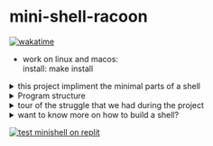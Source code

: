 # mini-shell-racoon
[![wakatime](https://wakatime.com/badge/user/7bb37e6a-4017-4391-ba87-85da4d9ae1ef/project/da9e4fd5-8ed3-4d95-a2f1-d2eea6781f15.svg)](https://wakatime.com/badge/user/7bb37e6a-4017-4391-ba87-85da4d9ae1ef/project/da9e4fd5-8ed3-4d95-a2f1-d2eea6781f15)

- work on linux and macos: \
 install: make install

<details>
 <summary markdown="span">   this project impliment the minimal parts of a shell </summary> 
 
---
  
-  moving in out directory  
- evaluting user input such as -> "$USER" -> jemartel 
- executing  local command   such as  ./minishell  
- executing  absolute command such as /bin/sh  
- executing  command without saying the path 
  
- redirecting input with "input rediction" with the symbol "<" 
- redirecting output with "input rediction" with the symbol ">"  
- redirecting output and adding to the  end with "append rediction" with the symbol ">>"  
- redirecting input with "input 'here-redicetion' " with the symbol "<<" 
- the shell command of (env,export,echo,exit,cd)  
- return value of the lass process passed down the execution from subprocess   
- piping elements from one command to the other "ls | wc | wc" 
    
</details>
<details>
  <summary markdown="span">Program structure</summary>
 
 
---
- parsing: "creates tokens from the base string tha come from readline"
then if an error occcure a this stage it will prompt an error and display the display it to screens 
the tokens are place in a doubly linklist "(yes its not a tree)"
each token in a the list will be typed "its a number"  according to  previous assumpitons

- jobs: a doubly linklist that is create from  the previous list;
each jobs as fews composents: such as the arguments for a command if there is a commands 
if there redirecton ther will be an list:(a doubly link list) 
if there a error somewhere everything before will be deleted

- evalution: each string passed down the pipeline will be converted 
to what it should be  element prefixed with with a $  in and out of a
string will be 'expanded' otherwise the value with the $ before stay the same without the '
the 'quoting can be nested the first seen do the behavior'
the evalution part of the program is self standing and can be use in any 
other project with minimal  change

- execution: at this stage the program will  try to do rediction < > >> but not << since its
done 'in evalution part' any errror will bail an early exit and not execute anything
last part is trying to see if  the arguments is an executable or otherwise
EVERYTHING tha is not  readline in a subprocess will be deleted in an errors or not
</details>
<details>
 <summary markdown="span">  tour of the struggle that we had during the  project </summary> 
 
 ---

- https://github.com/Kampouse/mini-shell-racoon/blob/e8d0e5a7eccf01fb74ac809bc6414dfa64d47cc3/executing/find_part.c#L68
since we are required to free all the memory  forking is quiete tricky to keep track of since we use readline 
give some level of  overhead in term of memory usage:
to get this checked i made program able to be run without readline wich "-c" wich allow  us  to see how  much
memory the program is use without it...
this feature can also be use to make unit test.

- https://github.com/Kampouse/mini-shell-racoon/blob/e8d0e5a7eccf01fb74ac809bc6414dfa64d47cc3/parsing/parsing.c#L16 
- https://github.com/Kampouse/mini-shell-racoon/blob/e8d0e5a7eccf01fb74ac809bc6414dfa64d47cc3/executing/fd.c#L15
handling correctly pipes was quiete a challenge since i could not find alot of example on the subject
that could fit in the project

- https://github.com/Kampouse/mini-shell-racoon/blob/e8d0e5a7eccf01fb74ac809bc6414dfa64d47cc3/jobs/jobs_lst.c#L60
since i took the path of not creating a binary tree i had to  manualy figure out the path of each comand in  any order
the complexity come from the fact that  redirection can take place before the command and after the command  and argument
are in the  middle example "< main.c  cat -e < utils.c" the argument are cat -e and the other tokens are use as redirection

- https://github.com/Kampouse/mini-shell-racoon/blob/e8d0e5a7eccf01fb74ac809bc6414dfa64d47cc3/eval/eval.c#L75
evalution can get a bit messy since you can handle many type of token  than can be followed one after the other
 such as 'hello'"word"github or '$USER'"$USER"$USER or trying or having an random  quote in the other type of quote " 'hello" or the way around
 what should the  evalution return when the enviroment does not have the value a NULL ptr? or simply a empty string? i choose empty string
 since you incrimentaly make a string the memory handling get wild you have to keep track of the base string and not free it while also keeping 
 track of the previous part:
 i solved most of thoses overhead with
 - https://github.com/Kampouse/mini-shell-racoon/blob/e8d0e5a7eccf01fb74ac809bc6414dfa64d47cc3/eval/eval_util.c#L46
 </details>
 <details>
 
 
  <summary markdown="span">  want to know more on how to build a shell? </summary> 
 - https://github.com/csabagabor/Basic-Shell-implementation-in-C/blob/a176b00b5f03027882ea1f7ae6c7f01f697cc328/shell.c#L83 <br>
- https://githubmemory.com/repo/gleal42/42_Minishell <br>
 - https://www.cs.purdue.edu/homes/grr/SystemsProgrammingBook/Book/Chapter5-WritingYourOwnShell.pdf <br>
 - https://www.notion.so/Minishell-Materials-7bbd45a806e04395ab578ca3f805806c
</details>

[![test minishell on replit ](https://replit.com/@jpmartel98/minishell?v=1)](https://replit.com/@jpmartel98/minishell?v=1)
